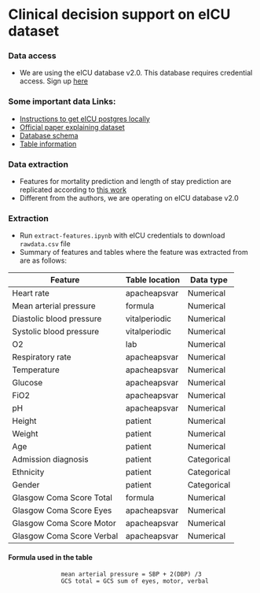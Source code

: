 # Clinical decision support on eICU dataset

### Data access 
* We are using the eICU database v2.0. This database requires credential access. Sign up [here](https://eicu-crd.mit.edu/) 


### Some important data Links:
 
* [Instructions to get eICU postgres locally](https://eicu-crd.mit.edu/tutorials/install_eicu_locally/)
* [Official paper explaining dataset](https://www.nature.com/articles/sdata2018178)
* [Database schema](https://mit-lcp.github.io/eicu-schema-spy/)
* [Table information](https://eicu-crd.mit.edu/eicutables/patient/)
### Data extraction 

* Features for mortality prediction and length of stay prediction are replicated according to [this work](https://arxiv.org/pdf/1910.00964v2.pdf)
* Different from the authors, we are operating on eICU database v2.0

### Extraction

* Run `extract-features.ipynb` with eICU credentials to download `rawdata.csv` file
* Summary of features and tables where the feature was extracted from are as follows:

| Feature 					| Table location 	| Data type |
| --- 						| --- 				| --- 		| 
| Heart rate 				| apacheapsvar		| Numerical	| 
| Mean arterial pressure  	| formula        	| Numerical	|
| Diastolic blood pressure	| vitalperiodic 	| Numerical	|	
| Systolic blood pressure 	| vitalperiodic  	| Numerical	|
| O2 						| lab       		| Numerical	| 
| Respiratory rate 			| apacheapsvar		| Numerical	| 
| Temperature 				| apacheapsvar		| Numerical | 
| Glucose 					| apacheapsvar		| Numerical	| 
| FiO2						| apacheapsvar		| Numerical	| 
| pH 						| apacheapsvar		| Numerical	| 
| Height 					| patient			| Numerical	| 
| Weight 					| patient			| Numerical	| 
| Age 						| patient			| Numerical	| 
| Admission diagnosis 		| patient			| Categorical| 
| Ethnicity 				| patient			| Categorical|
| Gender 					| patient			| Categorical| 
| Glasgow Coma Score Total  | formula			| Numerical| 
| Glasgow Coma Score Eyes	| apacheapsvar		| Numerical| 
| Glasgow Coma Score Motor  | apacheapsvar		| Numerical| 
| Glasgow Coma Score Verbal	| apacheapsvar		| Numerical| 

#### Formula used in the table
                   mean arterial pressure = SBP + 2(DBP) /3
                   GCS total = GCS sum of eyes, motor, verbal
